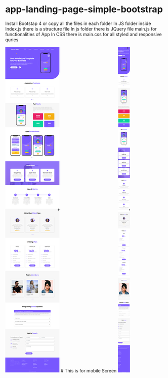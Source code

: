 # app-landing-page-simple-bootstrap
Install Bootstap 4 or copy all the files in each folder
In JS folder inside Index.js there is a structure file
In js folder there is JQuery file main.js for functionalities of App 
In CSS  there is main.css for all styled and responsive quries


<img src="./fullAppsccreanshotLarge.png">
# This is for mobile Screen
<img src="./smallScreen.png">